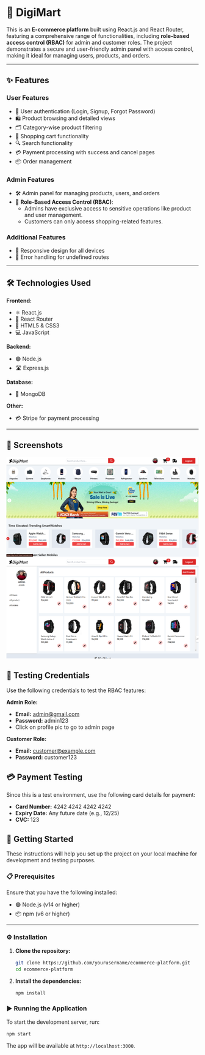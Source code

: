  # 🛒 DigiMart  

This is an **E-commerce platform** built using React.js and React Router, featuring a comprehensive range of functionalities, including **role-based access control (RBAC)** for admin and customer roles. The project demonstrates a secure and user-friendly admin panel with access control, making it ideal for managing users, products, and orders.

---

## ✨ Features  

### User Features  
- 🔐 User authentication (Login, Signup, Forgot Password)  
- 🛍️ Product browsing and detailed views  
- 🗂️ Category-wise product filtering  
- 🛒 Shopping cart functionality  
- 🔍 Search functionality  
- 💳 Payment processing with success and cancel pages  
- 📦 Order management  

### Admin Features  
- 🛠️ Admin panel for managing products, users, and orders  
- 🔑 **Role-Based Access Control (RBAC)**:
  - Admins have exclusive access to sensitive operations like product and user management.
  - Customers can only access shopping-related features.  

### Additional Features  
- 📱 Responsive design for all devices  
- 🚫 Error handling for undefined routes  

---

## 🛠️ Technologies Used  

**Frontend:**  
- ⚛️ React.js  
- 🚦 React Router  
- 🎨 HTML5 & CSS3  
- 💻 JavaScript  

**Backend:**  
- 🟢 Node.js  
- 🛣️ Express.js  

**Database:**  
- 🍃 MongoDB  

**Other:**  
- 💳 Stripe for payment processing  

---

## 📸 Screenshots 
![Homepage Screenshot](/Home_Page.png) 
![Admin Page Screenshot](/Admin_Page.png)

## 🔑 Testing Credentials
Use the following credentials to test the RBAC features:

**Admin Role:** 
- **Email:** admin@gmail.com
- **Password:** admin123
- Click on profile pic to go to admin page
  
**Customer Role:** 
- **Email:** customer@example.com
- **Password:** customer123


## 💳 Payment Testing
Since this is a test environment, use the following card details for payment:
- **Card Number:** 4242 4242 4242 4242
- **Expiry Date:** Any future date (e.g., 12/25)
- **CVC:** 123

## 🚀 Getting Started  

These instructions will help you set up the project on your local machine for development and testing purposes.

### 📋 Prerequisites  

Ensure that you have the following installed:  
- 🟢 Node.js (v14 or higher)  
- 📦 npm (v6 or higher)  

---

### ⚙️ Installation

1. **Clone the repository:**

   ```bash
   git clone https://github.com/yourusername/ecommerce-platform.git
   cd ecommerce-platform
   ```

2. **Install the dependencies:**

   ```bash
   npm install
   ```

### ▶️ Running the Application

To start the development server, run:

```bash
npm start
```

The app will be available at `http://localhost:3000`.

